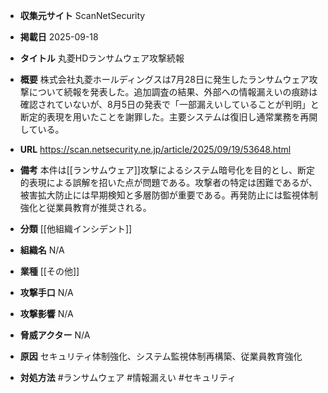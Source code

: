 - **収集元サイト**
ScanNetSecurity

- **掲載日**
2025-09-18

- **タイトル**
丸菱HDランサムウェア攻撃続報

- **概要**
株式会社丸菱ホールディングスは7月28日に発生したランサムウェア攻撃について続報を発表した。追加調査の結果、外部への情報漏えいの痕跡は確認されていないが、8月5日の発表で「一部漏えいしていることが判明」と断定的表現を用いたことを謝罪した。主要システムは復旧し通常業務を再開している。

- **URL**
https://scan.netsecurity.ne.jp/article/2025/09/19/53648.html

- **備考**
本件は[[ランサムウェア]]攻撃によるシステム暗号化を目的とし、断定的表現による誤解を招いた点が問題である。攻撃者の特定は困難であるが、被害拡大防止には早期検知と多層防御が重要である。再発防止には監視体制強化と従業員教育が推奨される。

- **分類**
[[他組織インシデント]]

- **組織名**
N/A

- **業種**
[[その他]]

- **攻撃手口**
N/A

- **攻撃影響**
N/A

- **脅威アクター**
N/A

- **原因**
セキュリティ体制強化、システム監視体制再構築、従業員教育強化

- **対処方法**
#ランサムウェア #情報漏えい #セキュリティ
